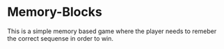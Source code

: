 # Memory-Blocks
This is a simple memory based game where the player needs to remeber the correct sequense in order to win.
